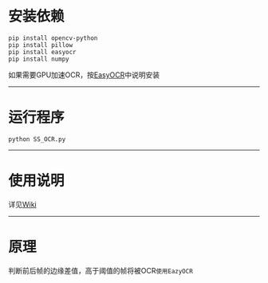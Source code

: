 # 安装依赖
```
pip install opencv-python
pip install pillow
pip install easyocr
pip install numpy
```
如果需要GPU加速OCR，按[EasyOCR](https://github.com/JaidedAI/EasyOCR)中说明安装
***
# 运行程序
```
python SS_OCR.py
```
***
# 使用说明
详见[Wiki](https://github.com/op200/Simple_Subtitle_OCR/wiki)
***
# 原理
判断前后帧的边缘差值，高于阈值的帧将被OCR`使用EazyOCR`

